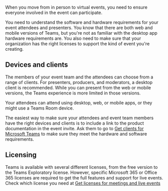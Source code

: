 When you move from in person to virtual events, you need to ensure everyone involved in the event can participate.

You need to understand the software and hardware requirements for your event attendees and presenters. You know that there are both web and mobile versions of Teams, but you're not as familiar with the desktop app hardware requirements are. You also need to make sure that your organization has the right licenses to support the kind of event you're creating.

## Devices and clients

The members of your event team and the attendees can choose from a range of clients. For presenters, producers, and moderators, a desktop client is recommended. While you can present from the web or mobile versions, the Teams experience is more limited in those versions.

Your attendees can attend using desktop, web, or mobile apps, or they might use a Teams Room device.

The easiest way to make sure your attendees and event team members have the right devices and clients is to include a link to the product documentation in the event invite. Ask them to go to [Get clients for Microsoft Teams](/microsoftteams/get-clients) to make sure they meet the hardware and software requirements.

## Licensing

Teams is available with several different licenses, from the free version to the Teams Exploratory license. However, specific Microsoft 365 or Office 365 licenses are required to get the full features and support for live events. Check which license you need at [Get licenses for meetings and live events](microsoftteams/quick-start-meetings-live-events#get-licenses-for-meetings-and-live-events)